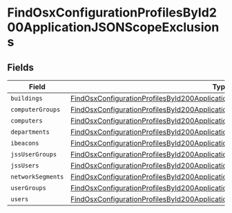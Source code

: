 # FindOsxConfigurationProfilesById200ApplicationJSONScopeExclusions


## Fields

| Field                                                                                                                                                                                             | Type                                                                                                                                                                                              | Required                                                                                                                                                                                          | Description                                                                                                                                                                                       |
| ------------------------------------------------------------------------------------------------------------------------------------------------------------------------------------------------- | ------------------------------------------------------------------------------------------------------------------------------------------------------------------------------------------------- | ------------------------------------------------------------------------------------------------------------------------------------------------------------------------------------------------- | ------------------------------------------------------------------------------------------------------------------------------------------------------------------------------------------------- |
| `buildings`                                                                                                                                                                                       | [FindOsxConfigurationProfilesById200ApplicationJSONScopeExclusionsBuildings](../../models/operations/findosxconfigurationprofilesbyid200applicationjsonscopeexclusionsbuildings.md)[]             | :heavy_minus_sign:                                                                                                                                                                                | N/A                                                                                                                                                                                               |
| `computerGroups`                                                                                                                                                                                  | [FindOsxConfigurationProfilesById200ApplicationJSONScopeExclusionsComputerGroups](../../models/operations/findosxconfigurationprofilesbyid200applicationjsonscopeexclusionscomputergroups.md)[]   | :heavy_minus_sign:                                                                                                                                                                                | N/A                                                                                                                                                                                               |
| `computers`                                                                                                                                                                                       | [FindOsxConfigurationProfilesById200ApplicationJSONScopeExclusionsComputers](../../models/operations/findosxconfigurationprofilesbyid200applicationjsonscopeexclusionscomputers.md)[]             | :heavy_minus_sign:                                                                                                                                                                                | N/A                                                                                                                                                                                               |
| `departments`                                                                                                                                                                                     | [FindOsxConfigurationProfilesById200ApplicationJSONScopeExclusionsDepartments](../../models/operations/findosxconfigurationprofilesbyid200applicationjsonscopeexclusionsdepartments.md)[]         | :heavy_minus_sign:                                                                                                                                                                                | N/A                                                                                                                                                                                               |
| `ibeacons`                                                                                                                                                                                        | [FindOsxConfigurationProfilesById200ApplicationJSONScopeExclusionsIbeacons](../../models/operations/findosxconfigurationprofilesbyid200applicationjsonscopeexclusionsibeacons.md)[]               | :heavy_minus_sign:                                                                                                                                                                                | N/A                                                                                                                                                                                               |
| `jssUserGroups`                                                                                                                                                                                   | [FindOsxConfigurationProfilesById200ApplicationJSONScopeExclusionsJssUserGroups](../../models/operations/findosxconfigurationprofilesbyid200applicationjsonscopeexclusionsjssusergroups.md)[]     | :heavy_minus_sign:                                                                                                                                                                                | N/A                                                                                                                                                                                               |
| `jssUsers`                                                                                                                                                                                        | [FindOsxConfigurationProfilesById200ApplicationJSONScopeExclusionsJssUsers](../../models/operations/findosxconfigurationprofilesbyid200applicationjsonscopeexclusionsjssusers.md)[]               | :heavy_minus_sign:                                                                                                                                                                                | N/A                                                                                                                                                                                               |
| `networkSegments`                                                                                                                                                                                 | [FindOsxConfigurationProfilesById200ApplicationJSONScopeExclusionsNetworkSegments](../../models/operations/findosxconfigurationprofilesbyid200applicationjsonscopeexclusionsnetworksegments.md)[] | :heavy_minus_sign:                                                                                                                                                                                | N/A                                                                                                                                                                                               |
| `userGroups`                                                                                                                                                                                      | [FindOsxConfigurationProfilesById200ApplicationJSONScopeExclusionsUserGroups](../../models/operations/findosxconfigurationprofilesbyid200applicationjsonscopeexclusionsusergroups.md)[]           | :heavy_minus_sign:                                                                                                                                                                                | N/A                                                                                                                                                                                               |
| `users`                                                                                                                                                                                           | [FindOsxConfigurationProfilesById200ApplicationJSONScopeExclusionsUsers](../../models/operations/findosxconfigurationprofilesbyid200applicationjsonscopeexclusionsusers.md)[]                     | :heavy_minus_sign:                                                                                                                                                                                | N/A                                                                                                                                                                                               |
